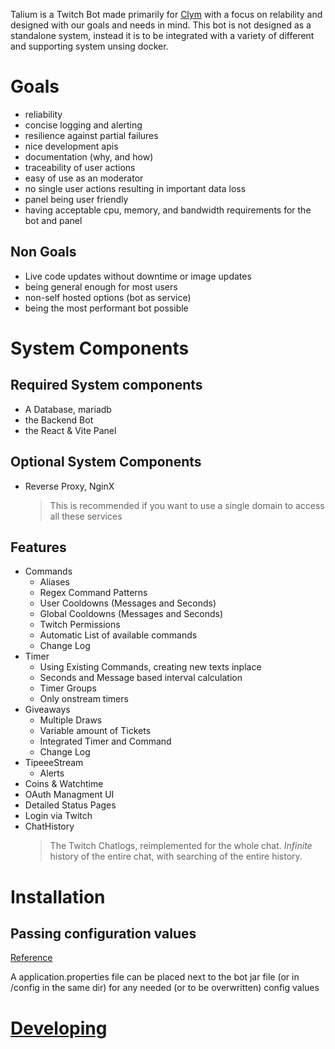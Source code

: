 Talium is a Twitch Bot made primarily for [Clym](https//:clym.tv) with a focus on relability and designed with our goals and needs in mind. 
This bot is not designed as a standalone system, instead it is to be integrated with a variety of different and supporting system unsing docker. 
# Goals
- reliability
- concise logging and alerting
- resilience against partial failures
- nice development apis
- documentation (why, and how)
- traceability of user actions
- easy of use as an moderator
- no single user actions resulting in important data loss
- panel being user friendly
- having acceptable cpu, memory, and bandwidth requirements for the bot and panel

## Non Goals
- Live code updates without downtime or image updates
- being general enough for most users
- non-self hosted options (bot as service)
- being the most performant bot possible
  
# System Components
## Required System components 
- A Database, mariadb
- the Backend Bot
- the React & Vite Panel

## Optional System Components
- Reverse Proxy, NginX
  > This is recommended if you want to use a single domain to access all these services


## Features
- Commands
  - Aliases
  - Regex Command Patterns
  - User Cooldowns (Messages and Seconds)
  - Global Cooldowns (Messages and Seconds)
  - Twitch Permissions
  - Automatic List of available commands
  - Change Log
- Timer
  - Using Existing Commands, creating new texts inplace
  - Seconds and Message based interval calculation
  - Timer Groups
  - Only onstream timers 
- Giveaways
  - Multiple Draws
  - Variable amount of Tickets
  - Integrated Timer and Command
  - Change Log
- TipeeeStream
  - Alerts
- Coins & Watchtime
- OAuth Managment UI
- Detailed Status Pages
- Login via Twitch
- ChatHistory
  > The Twitch Chatlogs, reimplemented for the whole chat. _Infinite_ history of the entire chat, with searching of the entire history.

# Installation
## Passing configuration values
[Reference](https://docs.spring.io/spring-boot/docs/1.0.1.RELEASE/reference/html/boot-features-external-config.html)

A application.properties file can be placed next to the bot jar file (or in /config in the same dir) for any needed (or to be overwritten) config values

# [Developing](/wiki/Dev-Setup)
